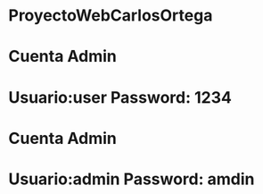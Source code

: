# ProyectoWebCarlosOrtega
# Cuenta Admin
# Usuario:user Password: 1234
# Cuenta Admin
# Usuario:admin Password: amdin
